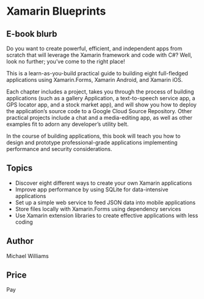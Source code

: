 # Xamarin Blueprints

## E-book blurb

Do you want to create powerful, efficient, and independent apps from scratch that will leverage the Xamarin framework and code with C#? Well, look no further; you’ve come to the right place!

This is a learn-as-you-build practical guide to building eight full-fledged applications using Xamarin.Forms, Xamarin Android, and Xamarin iOS.

Each chapter includes a project, takes you through the process of building applications (such as a gallery Application, a text-to-speech service app, a GPS locator app, and a stock market app), and will show you how to deploy the application’s source code to a Google Cloud Source Repository. Other practical projects include a chat and a media-editing app, as well as other examples fit to adorn any developer’s utility belt.

In the course of building applications, this book will teach you how to design and prototype professional-grade applications implementing performance and security considerations.

## Topics

* Discover eight different ways to create your own Xamarin applications
* Improve app performance by using SQLite for data-intensive applications
* Set up a simple web service to feed JSON data into mobile applications
* Store files locally with Xamarin.Forms using dependency services
* Use Xamarin extension libraries to create effective applications with less coding

## Author

Michael Williams

## Price

Pay